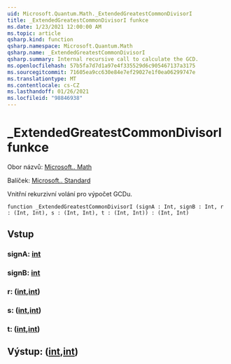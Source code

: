 ```yaml
---
uid: Microsoft.Quantum.Math._ExtendedGreatestCommonDivisorI
title: _ExtendedGreatestCommonDivisorI funkce
ms.date: 1/23/2021 12:00:00 AM
ms.topic: article
qsharp.kind: function
qsharp.namespace: Microsoft.Quantum.Math
qsharp.name: _ExtendedGreatestCommonDivisorI
qsharp.summary: Internal recursive call to calculate the GCD.
ms.openlocfilehash: 57b5fa7d7d1a97e4f335529d6c905467137a3175
ms.sourcegitcommit: 71605ea9cc630e84e7ef29027e1f0ea06299747e
ms.translationtype: MT
ms.contentlocale: cs-CZ
ms.lasthandoff: 01/26/2021
ms.locfileid: "98846938"
---
```

# <a name="_extendedgreatestcommondivisori-function"></a>_ExtendedGreatestCommonDivisorI funkce

Obor názvů: [Microsoft.. Math](xref:Microsoft.Quantum.Math)

Balíček: [Microsoft.. Standard](https://nuget.org/packages/Microsoft.Quantum.Standard)


Vnitřní rekurzivní volání pro výpočet GCDu.

```qsharp
function _ExtendedGreatestCommonDivisorI (signA : Int, signB : Int, r : (Int, Int), s : (Int, Int), t : (Int, Int)) : (Int, Int)
```


## <a name="input"></a>Vstup

### <a name="signa--int"></a>signA: [int](xref:microsoft.quantum.lang-ref.int)




### <a name="signb--int"></a>signB: [int](xref:microsoft.quantum.lang-ref.int)




### <a name="r--intint"></a>r: ([int](xref:microsoft.quantum.lang-ref.int),[int](xref:microsoft.quantum.lang-ref.int))




### <a name="s--intint"></a>s: ([int](xref:microsoft.quantum.lang-ref.int),[int](xref:microsoft.quantum.lang-ref.int))




### <a name="t--intint"></a>t: ([int](xref:microsoft.quantum.lang-ref.int),[int](xref:microsoft.quantum.lang-ref.int))





## <a name="output--intint"></a>Výstup: ([int](xref:microsoft.quantum.lang-ref.int),[int](xref:microsoft.quantum.lang-ref.int))

